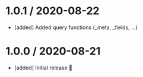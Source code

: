 1.0.1 / 2020-08-22
==================

  * [added] Added query functions (_meta, _fields, ...)

1.0.0 / 2020-08-21
==================

  * [added] Initial release 🎉